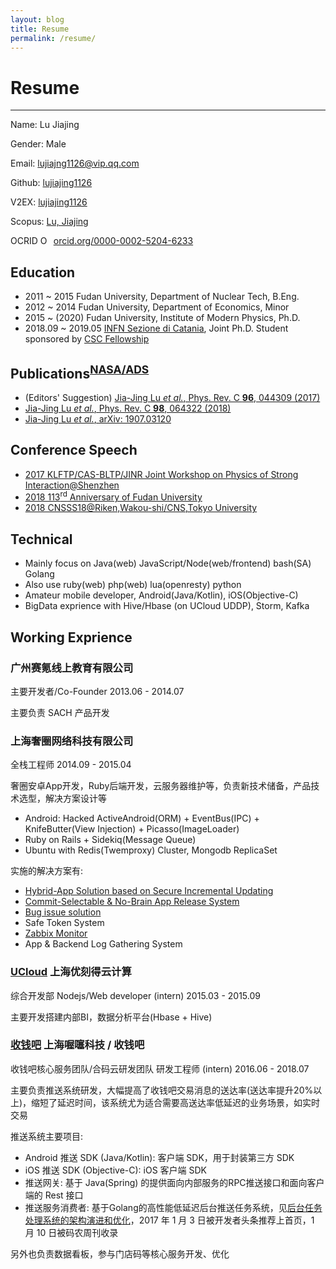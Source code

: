 ```yaml
---
layout: blog
title: Resume
permalink: /resume/
---
```


# Resume

---

Name: Lu Jiajing

Gender: Male

Email: lujiajng1126@vip.qq.com

Github: [lujiajing1126](https://github.com/lujiajing1126)

V2EX: [lujiajing1126](https://www.v2ex.com/member/lujiajing1126)

Scopus: [Lu, Jiajing](https://www.scopus.com/authid/detail.uri?authorId=57196025279)

<div itemscope itemtype="https://schema.org/Person">OCRID <a itemprop="sameAs" content="https://orcid.org/0000-0002-5204-6233" href="https://orcid.org/0000-0002-5204-6233" target="orcid.widget" rel="noopener noreferrer" style="vertical-align:top;"><img src="https://orcid.org/sites/default/files/images/orcid_16x16.png" style="width:1em;margin-right:.5em;" alt="ORCID iD icon">orcid.org/0000-0002-5204-6233</a></div>

## Education

 - 2011 ~ 2015 Fudan University, Department of Nuclear Tech, B.Eng.
 - 2012 ~ 2014 Fudan University, Department of Economics, Minor
 - 2015 ~ (2020) Fudan University, Institute of Modern Physics, Ph.D.
 - 2018.09 ~ 2019.05 [INFN Sezione di Catania](http://www.ct.infn.it/), Joint Ph.D. Student sponsored by [CSC Fellowship](http://www.csc.edu.cn/)

## Publications<sup>[NASA/ADS](https://ui.adsabs.harvard.edu/public-libraries/nNEKWmqEROSde1Gf4tww2Q)</sup>

 - (Editors' Suggestion) [Jia-Jing Lu _et al._, Phys. Rev. C **96**, 044309 (2017)](https://doi.org/10.1103/PhysRevC.96.044309)
 - [Jia-Jing Lu _et al._, Phys. Rev. C **98**, 064322 (2018)](https://doi.org/10.1103/PhysRevC.98.064322)
 - [Jia-Jing Lu _et al._, arXiv: 1907.03120](https://arxiv.org/abs/1907.03120)

## Conference Speech

 - [2017 KLFTP/CAS-BLTP/JINR Joint Workshop on Physics of Strong Interaction@Shenzhen](http://dajipai.u.qiniudn.com/doc/pdf/conf-notes/201711-KLFTP-BLTP-JiajingLu.pdf)
 - [2018 113<sup>rd</sup> Anniversary of Fudan University](#)
 - [2018 CNSSS18@Riken,Wakou-shi/CNS,Tokyo University](https://indico2.cns.s.u-tokyo.ac.jp/event/30/)

## Technical

 - Mainly focus on Java(web) JavaScript/Node(web/frontend) bash(SA) Golang
 - Also use ruby(web) php(web) lua(openresty) python
 - Amateur mobile developer, Android(Java/Kotlin), iOS(Objective-C)
 - BigData exprience with Hive/Hbase (on UCloud UDDP), Storm, Kafka

## Working Exprience

### **广州赛氪线上教育有限公司**

  主要开发者/Co-Founder  2013.06 - 2014.07

  主要负责 SACH 产品开发

### **上海奢圈网络科技有限公司**

  全栈工程师  2014.09 - 2015.04

  奢圈安卓App开发，Ruby后端开发，云服务器维护等，负责新技术储备，产品技术选型，解决方案设计等

  - Android: Hacked ActiveAndroid(ORM) + EventBus(IPC) + KnifeButter(View Injection) + Picasso(ImageLoader)
  - Ruby on Rails + Sidekiq(Message Queue)
  - Ubuntu with Redis(Twemproxy) Cluster, Mongodb ReplicaSet

  实施的解决方案有:
  
  - [Hybrid-App Solution based on Secure Incremental Updating](https://ruby-china.org/topics/23258)
  - [Commit-Selectable & No-Brain App Release System](/automation/Commit-Selectable-and-No-Brain-App-Release-System.html)
  - [Bug issue solution](/solution/gitlab-webhook-to-trello.html)
  - Safe Token System
  - [Zabbix Monitor](/solution/zabbix-monitor-solution.html)
  - App & Backend Log Gathering System

### **[UCloud](http://www.ucloud.cn/) 上海优刻得云计算**

  综合开发部 Nodejs/Web developer (intern) 2015.03 - 2015.09

  主要开发搭建内部BI，数据分析平台(Hbase + Hive)

### **[收钱吧](https://shouqianba.com) 上海喔噻科技 / 收钱吧**

  收钱吧核心服务团队/合码云研发团队 研发工程师 (intern) 2016.06 - 2018.07

  主要负责推送系统研发，大幅提高了收钱吧交易消息的送达率(送达率提升20%以上)，缩短了延迟时间，该系统尤为适合需要高送达率低延迟的业务场景，如实时交易

  推送系统主要项目:

  - Android 推送 SDK (Java/Kotlin): 客户端 SDK，用于封装第三方 SDK
  - iOS 推送 SDK (Objective-C): iOS 客户端 SDK
  - 推送网关: 基于 Java(Spring) 的提供面向内部服务的RPC推送接口和面向客户端的 Rest 接口
  - 推送服务消费者: 基于Golang的高性能低延迟后台推送任务系统，见[后台任务处理系统的架构演进和优化](http://www.coder.dog/solution/the-evolution-and-optimization-of-a-background-processing-system.html)，2017 年 1 月 3 日被开发者头条推荐上首页，1 月 10 日被码农周刊收录

  另外也负责数据看板，参与门店码等核心服务开发、优化
